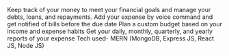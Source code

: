 Keep track of your money to meet your financial goals and manage your debts, loans, and repayments.
Add your expense by voice command and get notified of bills before the due date
Plan a custom budget based on your income and expense habits Get your daily, monthly, quarterly, and yearly reports of your expense
Tech used- MERN (MongoDB, Express JS, React JS, Node JS)
